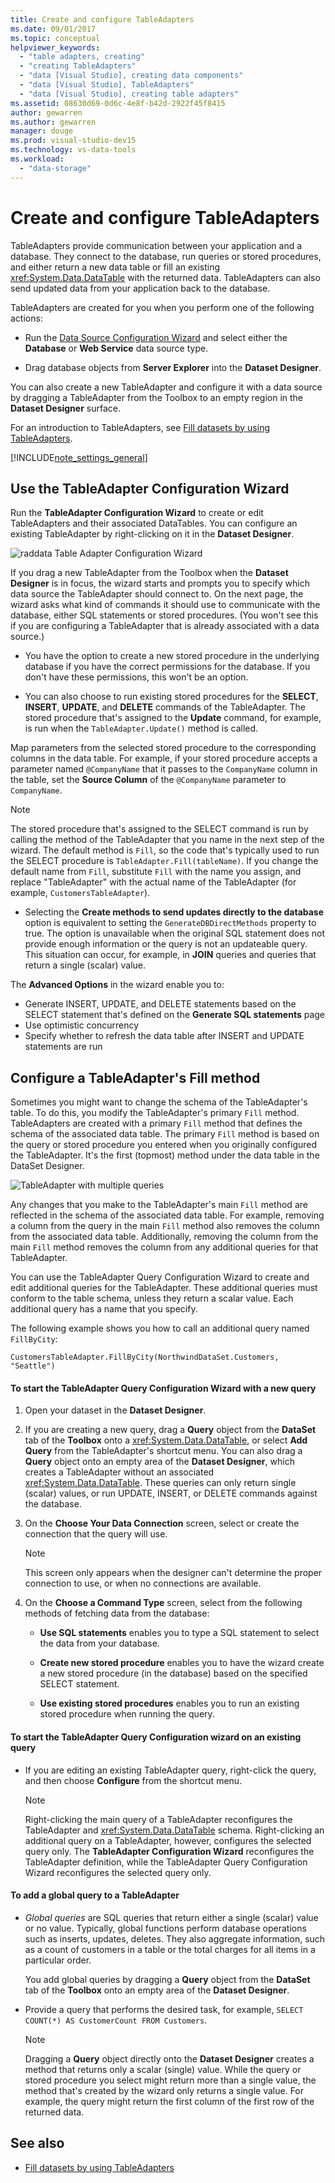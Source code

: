 ```yaml
---
title: Create and configure TableAdapters
ms.date: 09/01/2017
ms.topic: conceptual
helpviewer_keywords:
  - "table adapters, creating"
  - "creating TableAdapters"
  - "data [Visual Studio], creating data components"
  - "data [Visual Studio], TableAdapters"
  - "data [Visual Studio], creating table adapters"
ms.assetid: 08630d69-0d6c-4e8f-b42d-2922f45f8415
author: gewarren
ms.author: gewarren
manager: douge
ms.prod: visual-studio-dev15
ms.technology: vs-data-tools
ms.workload:
  - "data-storage"
---
```

# Create and configure TableAdapters
TableAdapters provide communication between your application and a database. They connect to the database, run queries or stored procedures, and either return a new data table or fill an existing <xref:System.Data.DataTable> with the returned data. TableAdapters can also send updated data from your application back to the database.

TableAdapters are created for you when you perform one of the following actions:

-   Run the [Data Source Configuration Wizard](../data-tools/media/data-source-configuration-wizard.png) and select either the **Database** or **Web Service** data source type.

-   Drag database objects from **Server Explorer** into the **Dataset Designer**.

You can also create a new TableAdapter and configure it with a data source by dragging a TableAdapter from the Toolbox to an empty region in the **Dataset Designer** surface.

For an introduction to TableAdapters, see [Fill datasets by using TableAdapters](../data-tools/fill-datasets-by-using-tableadapters.md).

[!INCLUDE[note_settings_general](../data-tools/includes/note_settings_general_md.md)]

## Use the TableAdapter Configuration Wizard
Run the **TableAdapter Configuration Wizard** to create or edit TableAdapters and their associated DataTables. You can configure an existing TableAdapter by right-clicking on it in the **Dataset Designer**.

![raddata Table Adapter Configuration Wizard](../data-tools/media/raddata-table-adapter-configuration-wizard.png)

If you drag a new TableAdapter from the Toolbox when the **Dataset Designer** is in focus, the wizard starts and prompts you to specify which data source the TableAdapter should connect to. On the next page, the wizard asks what kind of commands it should use to communicate with the database, either SQL statements or stored procedures. (You won't see this if you are configuring a TableAdapter that is already associated with a data source.)

-   You have the option to create a new stored procedure in the underlying database if you have the correct permissions for the database. If you don't have these permissions, this won't be an option.

-   You can also  choose to run existing stored procedures for the **SELECT**, **INSERT**, **UPDATE**, and **DELETE** commands of the TableAdapter. The stored procedure that's assigned to the **Update** command, for example, is run when the `TableAdapter.Update()` method is called.

Map parameters from the selected stored procedure to the corresponding columns in the data table. For example, if your stored procedure accepts a parameter named `@CompanyName` that it passes to the `CompanyName` column in the table, set the **Source Column** of the `@CompanyName` parameter to `CompanyName`.

> [!NOTE]
>  The stored procedure that's assigned to the SELECT command is run by calling the method of the TableAdapter that you name in the next step of the wizard. The default method is `Fill`, so the code that's typically used to run the SELECT procedure is `TableAdapter.Fill(tableName)`. If you change the default name from `Fill`, substitute `Fill` with the name you assign,  and replace "TableAdapter" with the actual name of the TableAdapter (for example, `CustomersTableAdapter`).

-   Selecting the **Create methods to send updates directly to the database** option is equivalent to setting the `GenerateDBDirectMethods` property to true. The option is unavailable when the original SQL statement does not provide enough information or the query is not an updateable query. This situation can occur, for example, in **JOIN** queries and queries that return a single (scalar) value.

The **Advanced Options** in the wizard enable you to:
- Generate INSERT, UPDATE, and DELETE statements based on the SELECT statement that's defined on the **Generate SQL statements** page
- Use optimistic concurrency
- Specify whether to refresh the data table after INSERT and UPDATE statements are run

## Configure a TableAdapter's Fill method
Sometimes you might want to change the schema of the TableAdapter's table. To do this, you modify the  TableAdapter's primary `Fill` method. TableAdapters are created with a primary `Fill` method that defines the schema of the associated data table. The primary `Fill` method is based on the query or stored procedure you entered when you originally configured the TableAdapter. It's the first (topmost) method under the data table in the DataSet Designer.

![TableAdapter with multiple queries](../data-tools/media/tableadapter.gif)

Any changes that you make to the TableAdapter's main `Fill` method are reflected in the schema of the associated data table. For example, removing a column from the query in the main `Fill` method also removes the column from the associated data table. Additionally, removing the column from the main `Fill` method removes the column from any additional queries for that TableAdapter.

You can use the TableAdapter Query Configuration Wizard to create and edit additional queries for the TableAdapter. These additional queries must conform to the table schema, unless they return a scalar value.  Each additional query has a name that you specify.

The following example shows you how to call an additional query named `FillByCity`:

`CustomersTableAdapter.FillByCity(NorthwindDataSet.Customers, "Seattle")`

#### To start the TableAdapter Query Configuration Wizard with a new query

1.  Open your dataset in the **Dataset Designer**.

2.  If you are creating a new query, drag a **Query** object from the **DataSet** tab of the **Toolbox** onto a <xref:System.Data.DataTable>, or select **Add Query** from the TableAdapter's shortcut menu. You can also drag a **Query** object onto an empty area of the **Dataset Designer**, which creates a TableAdapter without an associated <xref:System.Data.DataTable>. These queries can only return single (scalar) values, or run UPDATE, INSERT, or DELETE commands against the database.

3.  On the **Choose Your Data Connection** screen, select or create the connection that the query will use.

    > [!NOTE]
    >  This screen only appears when the designer can't determine the proper connection to use, or when no connections are available.

4.  On the **Choose a Command Type** screen, select from the following methods of fetching data from the database:

    -   **Use SQL statements** enables you to type a SQL statement to select the data from your database.

    -   **Create new stored procedure** enables you to have the wizard create a new stored procedure (in the database) based on the specified SELECT statement.

    -   **Use existing stored procedures** enables you to run an existing stored procedure when running the query.

#### To start the TableAdapter Query Configuration wizard on an existing query

-   If you are editing an existing TableAdapter query, right-click the query, and then choose **Configure** from the shortcut menu.

    > [!NOTE]
    >  Right-clicking the main query of a TableAdapter reconfigures the TableAdapter and <xref:System.Data.DataTable> schema. Right-clicking an additional query on a TableAdapter, however,  configures the selected query only. The **TableAdapter Configuration Wizard** reconfigures the TableAdapter definition, while the TableAdapter Query Configuration Wizard reconfigures the selected query only.

#### To add a global  query to a TableAdapter

-   *Global queries* are SQL queries that return either a single (scalar) value or no value. Typically, global functions perform database operations such as inserts, updates, deletes. They also aggregate information,  such as a count of customers in a table or the total charges for all items in a particular order.

     You add global queries by dragging a **Query** object from the **DataSet** tab of the **Toolbox** onto an empty area of the **Dataset Designer**.

-   Provide a query that performs the desired task, for example, `SELECT COUNT(*) AS CustomerCount FROM Customers`.

    > [!NOTE]
    >  Dragging a **Query** object directly onto the **Dataset Designer** creates a method that returns only a scalar (single) value. While the query or stored procedure you select might return more than a single value, the method that's created by the wizard  only returns a single value. For example, the query might return the first column of the first row of the returned data.

## See also

- [Fill datasets by using TableAdapters](../data-tools/fill-datasets-by-using-tableadapters.md)